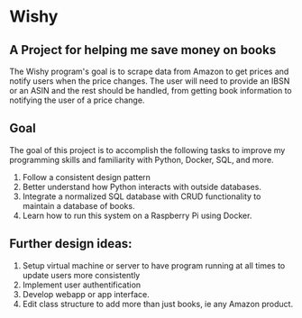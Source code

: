 # Wishy

## A Project for helping me save money on books

The Wishy program's goal is to scrape data from Amazon to get prices and notify users when the price changes. The user will need to provide an IBSN or an ASIN and the rest should be handled, from getting book information to notifying the user of a price change.

## Goal
The goal of this project is to accomplish 
the following tasks to improve my programming skills and familiarity with Python, Docker, SQL, and more.

1. Follow a consistent design pattern
2. Better understand how Python interacts with outside databases.
3. Integrate a normalized SQL database with CRUD functionality to maintain a database of books.
4. Learn how to run this system on a Raspberry Pi using Docker.

## Further design ideas:
1. Setup virtual machine or server to have program running at all times to update users more consistently
2. Implement user authentification
3. Develop webapp or app interface.
4. Edit class structure to add more than just books, ie any Amazon product.
